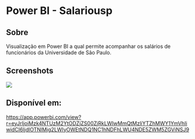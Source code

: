 # Power BI - Salariousp

## Sobre

Visualização em Power BI a qual permite acompanhar os salários de funcionários da Universidade de São Paulo.

## Screenshots

<img src="https://i.imgur.com/dTxdkql.png">


## Disponível em:

https://app.powerbi.com/view?r=eyJrIjoiMzk4NTUzM2YtODZjZS00ZjRkLWIwMmQtMzliYTZhMWY1YmVhIiwidCI6IjdlOTNlMjg2LWIyOWEtNDQ1NC1hNDFhLWU4NDE5ZWM5ZGViNSJ9




